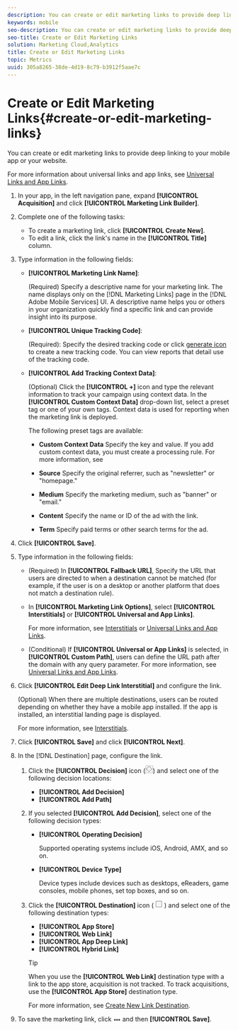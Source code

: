 ```yaml
---
description: You can create or edit marketing links to provide deep linking into your mobile app or your website.
keywords: mobile
seo-description: You can create or edit marketing links to provide deep linking into your mobile app or your website.
seo-title: Create or Edit Marketing Links
solution: Marketing Cloud,Analytics
title: Create or Edit Marketing Links
topic: Metrics
uuid: 305a8265-38de-4d19-8c79-b3912f5aae7c
---
```


# Create or Edit Marketing Links{#create-or-edit-marketing-links}

You can create or edit marketing links to provide deep linking to your mobile app or your website.

For more information about universal links and app links, see [Universal Links and App Links](../../../c-manage-app-settings/c-mob-confg-app/c-universal-app-links.md#concept_95121E3CF0904C2CA9606EC67C9EAA81).

1. In your app, in the left navigation pane, expand **[!UICONTROL Acquisition]** and click **[!UICONTROL Marketing Link Builder]**.
1. Complete one of the following tasks:

    * To create a marketing link, click **[!UICONTROL Create New]**.
    * To edit a link, click the link's name in the **[!UICONTROL Title]** column.

1. Type information in the following fields:

    * **[!UICONTROL Marketing Link Name]**:

      (Required) Specify a descriptive name for your marketing link. The name displays only on the [!DNL Marketing Links] page in the [!DNL Adobe Mobile Services] UI. A descriptive name helps you or others in your organization quickly find a specific link and can provide insight into its purpose.

    * **[!UICONTROL Unique Tracking Code]**:

      (Required): Specify the desired tracking code or click [generate icon](assets/icon_generate.png) to create a new tracking code. You can view reports that detail use of the tracking code.

    * **[!UICONTROL Add Tracking Context Data]**:

      (Optional) Click the **[!UICONTROL +]** icon and type the relevant information to track your campaign using context data. In the **[!UICONTROL Custom Context Data]** drop-down list, select a preset tag or one of your own tags. Context data is used for reporting when the marketing link is deployed.

      The following preset tags are available:

      * **Custom Context Data**
        Specify the key and value. If you add custom context data, you must create a processing rule. For more information, see <!--REKHA <a href="https://docs.adobe.com/content/help/en/analytics/admin/admin-tools/processing-rules/processing-rules.html" format="https" scope="external"> Processing Rules</a>. -->

      * **Source**
        Specify the original referrer, such as "newsletter" or "homepage."

      * **Medium**
        Specify the marketing medium, such as "banner" or "email."

      * **Content**
        Specify the name or ID of the ad with the link.

      * **Term**
        Specify paid terms or other search terms for the ad.
1. Click **[!UICONTROL Save]**.
1. Type information in the following fields:

    * (Required) In **[!UICONTROL Fallback URL]**, Specify the URL that users are directed to when a destination cannot be matched (for example, if the user is on a desktop or another platform that does not match a destination rule).
    * In **[!UICONTROL Marketing Link Options]**, select **[!UICONTROL Interstitials]** or **[!UICONTROL Universal and App Links]**.

      For more information, see [Interstitials](../../../acquisition-main/c-marketing-links-builder/t-create-edit-adobe-links/t-interstitials.md#task_1A4A822E89CB46E2A8943EEE384EBD23) or [Universal Links and App Links](../../../c-manage-app-settings/c-mob-confg-app/c-universal-app-links.md#concept_95121E3CF0904C2CA9606EC67C9EAA81).

    * (Conditional) If **[!UICONTROL Universal or App Links]** is selected, in **[!UICONTROL Custom Path]**, users can define the URL path after the domain with any query parameter. For more information, see [Universal Links and App Links](../../../c-manage-app-settings/c-mob-confg-app/c-universal-app-links.md#concept_95121E3CF0904C2CA9606EC67C9EAA81).

1. Click **[!UICONTROL Edit Deep Link Interstitial]** and configure the link.

   (Optional) When there are multiple destinations, users can be routed depending on whether they have a mobile app installed. If the app is installed, an interstitial landing page is displayed.

   For more information, see [Interstitials](../../../acquisition-main/c-marketing-links-builder/t-create-edit-adobe-links/t-interstitials.md#task_1A4A822E89CB46E2A8943EEE384EBD23). 

1. Click **[!UICONTROL Save]** and click **[!UICONTROL Next]**.
1. In the [!DNL Destination] page, configure the link.

   1. Click the **[!UICONTROL Decision]** icon (![decision icon](assets/icon_decision.png)) and select one of the following decision locations:

       * **[!UICONTROL Add Decision]**
       * **[!UICONTROL Add Path]**

   1. If you selected **[!UICONTROL Add Decision]**, select one of the following decision types:

       * **[!UICONTROL Operating Decision]**

         Supported operating systems include iOS, Android, AMX, and so on. 

       * **[!UICONTROL Device Type]**

         Device types include devices such as desktops, eReaders, game consoles, mobile phones, set top boxes, and so on.

   1. Click the **[!UICONTROL Destination]** icon ( ![square icon](assets/icon_square.png) ) and select one of the following destination types:

       * **[!UICONTROL App Store]**
       * **[!UICONTROL Web Link]**
       * **[!UICONTROL App Deep Link]**
       * **[!UICONTROL Hybrid Link]**

       >[!TIP]
       >
       >When you use the **[!UICONTROL Web Link]** destination type with a link to the app store, acquisition is not tracked. To track acquisitions, use the **[!UICONTROL App Store]** destination type.

       For more information, see [Create New Link Destination](../../../acquisition-main/c-manage-link-destinations/t-create-new-app-deep-link-destination.md#).

1. To save the marketing link, click ![elipses](assets/icon_elipses.png) and then **[!UICONTROL Save]**.
